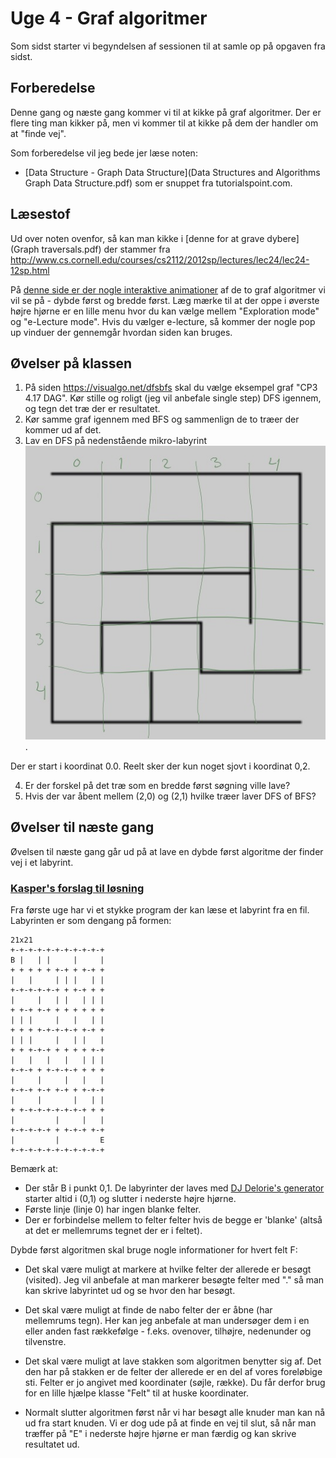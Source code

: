 # Uge 4 - Graf algoritmer

Som sidst starter vi begyndelsen af sessionen til at samle op på opgaven fra sidst. 

## Forberedelse
Denne gang og næste gang kommer vi til at kikke på graf algoritmer. Der er flere ting man kikker på, men vi kommer til at kikke på dem der handler om at "finde vej".

Som forberedelse vil jeg bede jer læse noten:

* [Data Structure - Graph Data Structure](Data Structures and Algorithms Graph Data Structure.pdf) som er snuppet fra tutorialspoint.com.

## Læsestof
Ud over noten ovenfor, så kan man kikke i [denne for at grave dybere](Graph traversals.pdf) der stammer fra http://www.cs.cornell.edu/courses/cs2112/2012sp/lectures/lec24/lec24-12sp.html

På [denne side er der nogle interaktive animationer](https://visualgo.net/dfsbfs) af de to graf algoritmer vi vil se på - dybde først og bredde først. Læg mærke til at der oppe i øverste højre hjørne er en lille menu hvor du kan vælge mellem "Exploration mode" og "e-Lecture mode". Hvis du vælger e-lecture, så kommer der nogle pop up vinduer der gennemgår hvordan siden kan bruges.


## Øvelser på klassen
1. På siden <https://visualgo.net/dfsbfs> skal du vælge eksempel graf "CP3 4.17 DAG". Kør stille og roligt (jeg vil anbefale single step) DFS igennem, og tegn det træ der er resultatet. 
2. Kør samme graf igennem med BFS og sammenlign de to træer der kommer ud af det.
3. Lav en DFS på nedenstående mikro-labyrint
![](micromaze.jpg). 

Der er start i koordinat 0.0. Reelt sker der kun noget sjovt i koordinat 0,2. 

4. Er der forskel på det træ som en bredde først søgning ville lave?
5. Hvis der var åbent mellem (2,0) og (2,1) hvilke træer laver DFS of BFS?

## Øvelser til næste gang
Øvelsen til næste gang går ud på at lave en dybde først algoritme der finder vej i et labyrint.

### [Kasper's forslag til løsning](https://github.com/cphbusinessAUVidrProg/uge4opgaveKoe)

Fra første uge har vi et stykke program der kan læse et labyrint fra en fil. Labyrinten er som dengang på formen:

```
21x21
+-+-+-+-+-+-+-+-+-+-+
B |   | |     |     |
+ + + + + +-+ + +-+ +
|   |     | | |   | |
+-+-+-+-+-+ + +-+ + +
|     |   | |   | | |
+ +-+ +-+ + + + + + +
| | |     |   |   | |
+ + + +-+-+-+-+ +-+ +
| | |     |   | |   |
+ + +-+-+ + + + + +-+
|   |   |   |   | | |
+-+-+ + +-+-+-+ + + +
|     |     |   |   |
+-+-+ +-+ +-+ + +-+-+
|     |       |   | |
+ +-+-+-+-+-+-+-+ + +
|         |     |   |
+-+-+-+-+ + +-+-+ +-+
|         |         E
+-+-+-+-+-+-+-+-+-+-+
```

Bemærk at:

* Der står B i punkt 0,1. De labyrinter der laves med [DJ Delorie's generator](http://www.delorie.com/game-room/mazes/genmaze.cgi) starter altid i (0,1) og slutter i nederste højre hjørne.
* Første linje (linje 0) har ingen blanke felter. 
* Der er forbindelse mellem to felter felter hvis de begge er 'blanke' (altså at det er mellemrums tegnet der er i feltet).

Dybde først algoritmen skal bruge nogle informationer for hvert felt F:

* Det skal være muligt at markere at hvilke felter der allerede er besøgt (visited). Jeg vil anbefale at man markerer besøgte felter med "." så man kan skrive labyrintet ud og se hvor den har besøgt.

* Det skal være muligt at finde de nabo felter der er åbne (har mellemrums tegn). Her kan jeg anbefale at man undersøger dem i en eller anden fast rækkefølge - f.eks. ovenover, tilhøjre, nedenunder og tilvenstre.

* Det skal være muligt at lave stakken som algoritmen benytter sig af. Det den har på stakken er de felter der allerede er en del af vores foreløbige sti. Felter er jo angivet med koordinater (søjle, række). Du får derfor brug for en lille hjælpe klasse "Felt" til at huske koordinater.

* Normalt slutter algoritmen først når vi har besøgt alle knuder man kan nå ud fra start knuden. Vi er dog ude på at finde en vej til slut, så når man træffer på "E" i nederste højre hjørne er man færdig og kan skrive resultatet ud.





